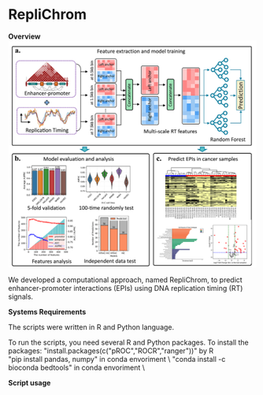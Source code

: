 # RepliChrom

**Overview**
![image](workflow.png)

We developed a computational approach, named RepliChrom, to predict enhancer-promoter interactions (EPIs) using DNA replication timing (RT) signals.

**Systems Requirements**

The scripts were written in R and Python language.

To run the scripts, you need several R and Python packages. To install the packages:
"install.packages(c("pROC","ROCR","ranger"))" by R \
"pip install pandas, numpy" in conda envoriment \ 
"conda install -c bioconda bedtools" in conda envoriment \


**Script usage**

